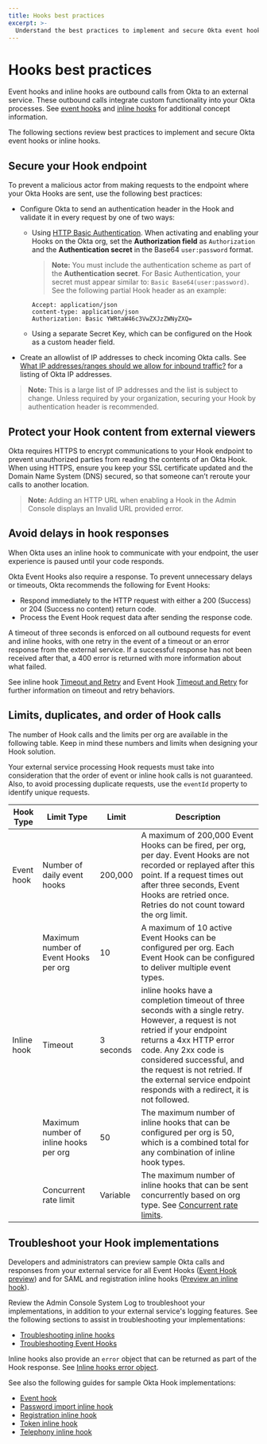 ```yaml
---
title: Hooks best practices
excerpt: >-
  Understand the best practices to implement and secure Okta event hooks or inline hooks.
---
```


# Hooks best practices

Event hooks and inline hooks are outbound calls from Okta to an external service. These outbound calls integrate custom functionality into your Okta processes. See [event hooks](/docs/concepts/event-hooks) and [inline hooks](/docs/concepts/inline-hooks) for additional concept information.

The following sections review best practices to implement and secure Okta event hooks or inline hooks.

## Secure your Hook endpoint

To prevent a malicious actor from making requests to the endpoint where your Okta Hooks are sent, use the following best practices:

* Configure Okta to send an authentication header in the Hook and validate it in every request by one of two ways:

  * Using [HTTP Basic Authentication](/books/api-security/authn/api-authentication-options/#http-basic-authentication). When activating and enabling your Hooks on the Okta org, set the **Authorization field** as `Authorization` and the **Authentication secret** in the Base64 `user:password` format.

    >**Note:** You must include the authentication scheme as part of the **Authentication secret**. For Basic Authentication, your secret must appear similar to: `Basic Base64(user:password)`. See the following partial Hook header as an example:

    ```http
    Accept: application/json
    content-type: application/json
    Authorization: Basic YWRtaW46c3VwZXJzZWNyZXQ=
    ```

  * Using a separate Secret Key, which can be configured on the Hook as a custom header field.

* Create an allowlist of IP addresses to check incoming Okta calls. See [What IP addresses/ranges should we allow for inbound traffic?](https://support.okta.com/help/s/article/What-IP-addresses-ranges-should-we-whitelist-for-inbound-traffic-i-e-REST-API-calls-from-Okta-to-on-prem-JIRA-server?language=en_US) for a listing of Okta IP addresses.

>**Note:** This is a large list of IP addresses and the list is subject to change. Unless required by your organization, securing your Hook by authentication header is recommended.

## Protect your Hook content from external viewers

Okta requires HTTPS to encrypt communications to your Hook endpoint to prevent unauthorized parties from reading the contents of an Okta Hook. When using HTTPS, ensure you keep your SSL certificate updated and the Domain Name System (DNS) secured, so that someone can’t reroute your calls to another location.

>**Note:** Adding an HTTP URL when enabling a Hook in the Admin Console displays an Invalid URL provided error.

## Avoid delays in hook responses

When Okta uses an inline hook to communicate with your endpoint, the user experience is paused until your code responds.

Okta Event Hooks also require a response. To prevent unnecessary delays or timeouts, Okta recommends the following for Event Hooks:

* Respond immediately to the HTTP request with either a 200 (Success) or 204 (Success no content) return code.
* Process the Event Hook request data after sending the response code.

A timeout of three seconds is enforced on all outbound requests for event and inline hooks, with one retry in the event of a timeout or an error response from the external service. If a successful response has not been received after that, a 400 error is returned with more information about what failed.

See inline hook [Timeout and Retry](/docs/concepts/inline-hooks/#timeout-and-retry) and Event Hook [Timeout and Retry](/docs/concepts/event-hooks/#timeout-and-retry) for further information on timeout and retry behaviors.

## Limits, duplicates, and order of Hook calls

The number of Hook calls and the limits per org are available in the following table. Keep in mind these numbers and limits when designing your Hook solution.

Your external service processing Hook requests must take into consideration that the order of event or inline hook calls is not guaranteed. Also, to avoid processing duplicate requests, use the `eventId` property to identify unique requests.

| Hook Type | Limit Type | Limit | Description |
| --------- | -----------| ----- | ----------- |
| Event hook | Number of daily event hooks | 200,000 | A maximum of 200,000 Event Hooks can be fired, per org, per day. Event Hooks are not recorded or replayed after this point. If a request times out after three seconds, Event Hooks are retried once. Retries do not count toward the org limit.
|            | Maximum number of Event Hooks per org | 10 | A maximum of 10 active Event Hooks can be configured per org. Each Event Hook can be configured to deliver multiple event types. |
| Inline hook | Timeout | 3 seconds | inline hooks have a completion timeout of three seconds with a single retry. However, a request is not retried if your endpoint returns a 4xx HTTP error code. Any 2xx code is considered successful, and the request is not retried. If the external service endpoint responds with a redirect, it is not followed. |
|             | Maximum number of inline hooks per org | 50 | The maximum number of inline hooks that can be configured per org is 50, which is a combined total for any combination of inline hook types. |
|             | Concurrent rate limit | Variable | The maximum number of inline hooks that can be sent concurrently based on org type. See [Concurrent rate limits](/docs/reference/rl-additional-limits/#concurrent-rate-limits).|

## Troubleshoot your Hook implementations

Developers and administrators can preview sample Okta calls and responses from your external service for all Event Hooks ([Event Hook preview](https://help.okta.com/okta_help.htm?id=ext-event-hooks-preview)) and for SAML and registration inline hooks ([Preview an inline hook](https://help.okta.com/okta_help.htm?id=ext-preview-inline-hooks)).

Review the Admin Console System Log to troubleshoot your implementations, in addition to your external service's logging features. See the following sections to assist in troubleshooting your implementations:

* [Troubleshooting inline hooks](/docs/concepts/inline-hooks/#troubleshooting)
* [Troubleshooting Event Hooks](/docs/concepts/event-hooks/#debugging)

Inline hooks also provide an `error` object that can be returned as part of the Hook response. See [Inline hooks error object](/docs/concepts/inline-hooks/#error).

See also the following guides for sample Okta Hook implementations:

* [Event hook](/docs/guides/event-hook-implementation/)
* [Password import inline hook](/docs/guides/password-import-inline-hook/)
* [Registration inline hook](/docs/guides/registration-inline-hook/)
* [Token inline hook](/docs/guides/token-inline-hook/)
* [Telephony inline hook](/docs/guides/telephony-inline-hook)
